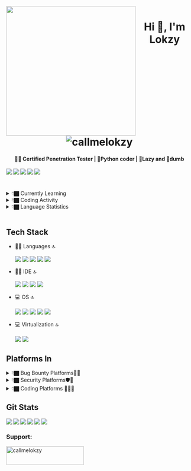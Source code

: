 <img align="left" width="350" height="350" src="https://user-images.githubusercontent.com/56486732/214925865-54e91283-97fc-411c-8ae6-d16310765104.png">

<h1 align="center">Hi 👋, I'm Lokzy <img src="https://komarev.com/ghpvc/?username=callmelokzy&label=Profile%20views&color=0e75b6&style=flat" alt="callmelokzy" /></h1>

<h4 align="center">
🥷🏽 Certified Penetration Tester | 🐍Python coder | 🥱Lazy and 🤪dumb
</h4>

[<img align="left" src="https://img.shields.io/badge/Twitter-1DA1F2?style=for-the-badge&logo=twitter&logoColor=white">](https://twitter.com/callmelokzy) 
[<img alighn="left" src="https://img.shields.io/badge/LinkedIn-0077B5?style=for-the-badge&logo=linkedin&logoColor=white">](https://www.linkedin.com/in/callmelokzy/) 
[<img align="left" src="https://img.shields.io/badge/Instagram-E4405F?style=for-the-badge&logo=instagram&logoColor=white">](https://www.instagram.com/callmelokzy/) 
[<img align="left" src="https://img.shields.io/badge/Medium-12100E?style=for-the-badge&logo=medium&logoColor=white">](https://medium.com/@callmelokzy) &nbsp;&nbsp;
[<img align="left" src="https://img.shields.io/badge/dev.to-0A0A0A?style=for-the-badge&logo=devdotto&logoColor=white">
](https://dev.to/callmelokzy)

#
<details>
<summary>👇🏿 Currently Learning </summary>
<br>
<img align="left" src="https://img.shields.io/badge/WIRELESS-PENTETSING-red?style=for-the-badge">
<img  align="left" src="https://img.shields.io/badge/frontend-development-green?style=for-the-badge">
 <br>
</details>
<!--START_SECTION:waka-->
<details ✔️>
<summary>👇🏿 Coding Activity </summary>
<br>
<img src="https://wakatime.com/share/@a90dbf0d-7fde-496e-a643-16a15e93669b/a3238e31-7902-4288-8062-491bd16469b4.png"  height="500">
</details>

<details >
<summary>👇🏿 Language Statistics </summary>
<br>
<img src="https://wakatime.com/share/@a90dbf0d-7fde-496e-a643-16a15e93669b/09c7b7cc-0412-4392-94d2-91a424551f56.svg" height="500">
</details>
<!--ENS_SECTION:waka-->
<br>

## Tech Stack 
 - 👨‍💻 Languages 🔝 <br><br>
<img src="https://img.shields.io/badge/python-3670A0?style=for-the-badge&logo=python&logoColor=ffdd54"> <img src="https://img.shields.io/badge/JavaScript-323330?style=for-the-badge&logo=javascript&logoColor=F7DF1E"> <img src="https://img.shields.io/badge/bashscript-black?style=for-the-badge&logo=linux&logoColor=white"> <img src="https://img.shields.io/badge/HTML5-E34F26?style=for-the-badge&logo=html5&logoColor=white"> <img src="https://img.shields.io/badge/CSS3-1572B6?style=for-the-badge&logo=css3&logoColor=white">

- 👨‍💻 IDE 🔝 <br><br>
<img src="https://img.shields.io/badge/PyCharm-000000.svg?&style=for-the-badge&logo=PyCharm&logoColor=white"> <img src="https://img.shields.io/badge/VSCode-0078D4?style=for-the-badge&logo=visual%20studio%20code&logoColor=white"> <img src="https://img.shields.io/badge/sublime_text-%23575757.svg?&style=for-the-badge&logo=sublime-text&logoColor=important"> <img src="https://img.shields.io/badge/Notepad++-90E59A.svg?style=for-the-badge&logo=notepad%2B%2B&logoColor=black">


- 💻 OS 🔝 <br><br>
<img src="https://img.shields.io/badge/Kali_Linux-557C94?style=for-the-badge&logo=kali-linux&logoColor=white"> <img src="https://img.shields.io/badge/parrotos-darkgreen?style=for-the-badge&logo=debian&logoColor=red"> <img src="https://img.shields.io/badge/Ubuntu-E95420?style=for-the-badge&logo=ubuntu&logoColor=white">
<img src="https://img.shields.io/badge/Windows-0078D6?style=for-the-badge&logo=windows&logoColor=white"> <img src="https://img.shields.io/badge/Android-3DDC84?style=for-the-badge&logo=android&logoColor=white">

- 💻 Virtualization 🔝 <br><br>
<img src="https://img.shields.io/badge/VMware-231f20?style=for-the-badge&logo=VMware&logoColor=white"> <img src="https://img.shields.io/badge/VirtualBox-21416b?style=for-the-badge&logo=VirtualBox&logoColor=white">


## Platforms In

<details >
<summary>👇🏿 Bug Bounty Platforms🐞🏹</summary>
<br> 
 
 [<img align="left"  src="https://img.shields.io/badge/hackerone-111927?style=for-the-badge&logo=hackerone&logoColor=white">](https://hackerone.com/callmelokzy?type=user)
[<img align="left"  src="https://img.shields.io/badge/bugcrowd-E95420?style=for-the-badge&logo=bugcrowd&logoColor=white">](https://medium.com/@callmelokzy)
[<img align="left" src="https://img.shields.io/badge/bugbase-2EC866?style=for-the-badge&logo=bug&logoColor=green">](https://bugbase.in/profile/callmelokzy)

 </br>
</details>


<details >
<summary>👇🏿 Security Platforms🛡️🥷</summary>
<br> 

[<img align="left" src="https://img.shields.io/badge/TRYHACKME-557C94?style=for-the-badge&logo=tryhackme&logoColor=white">](https://tryhackme.com/p/lokzy) [<img align="left" src="https://img.shields.io/badge/HackTheBox-111927?style=for-the-badge&logo=Hack%20The%20Box&logoColor=9FEF00">](https://app.hackthebox.com/profile/1071230) [<img align="left" src="https://img.shields.io/badge/portswigger-E95420?style=for-the-badge&logo=portswigger&logoColor=orange">](https://medium.com/@callmelokzy) 
 </br>
</details>

<details >
<summary>👇🏿 Coding Platforms  👨‍🚀🔝</summary>
<br> 
 
[<img align="left" src="https://img.shields.io/badge/-Hackerrank-2EC866?style=for-the-badge&logo=HackerRank&logoColor=white">
](https://www.hackerrank.com/lokzy) 
[<img align="left" src="https://img.shields.io/badge/-LeetCode-FFA116?style=for-the-badge&logo=LeetCode&logoColor=black">
](https://leetcode.com/callmelokzy/) [<img align="left" src="https://img.shields.io/badge/HackerEarth-%232C3454.svg?&style=for-the-badge&logo=HackerEarth&logoColor=Blue">](https://www.hackerearth.com/@callmelokzy) [<img src="https://img.shields.io/badge/Codewars-B1361E?style=for-the-badge&logo=Codewars&logoColor=white">](https://www.codewars.com/users/callmelokzy) 

 </br>
</details>




## Git Stats
<img align="left" src="http://github-profile-summary-cards.vercel.app/api/cards/repos-per-language?username=callmelokzy&theme=github"> <img align="left" src="http://github-profile-summary-cards.vercel.app/api/cards/most-commit-language?username=callmelokzy&theme=github"> <img align="left" src="http://github-profile-summary-cards.vercel.app/api/cards/stats?username=callmelokzy&theme=github"> <img align="left" src="http://github-profile-summary-cards.vercel.app/api/cards/productive-time?username=callmelokzy&theme=github&utcOffset=8"> <img align="left" src="https://github-readme-streak-stats.herokuapp.com/?user=callmelokzy">

![](http://github-profile-summary-cards.vercel.app/api/cards/profile-details?username=callmelokzy&theme=github)


<h3 align="left">Support:</h3> <a href="https://www.buymeacoffee.com/callmelokzy"> <img align="left" src="https://cdn.buymeacoffee.com/buttons/v2/default-yellow.png" height="50" width="210" alt="callmelokzy" /></a><br><br>

